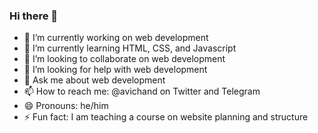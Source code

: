 ### Hi there 👋


- 🔭 I’m currently working on web development
- 🌱 I’m currently learning HTML, CSS, and Javascript
- 👯 I’m looking to collaborate on web development
- 🤔 I’m looking for help with web development
- 💬 Ask me about web development
- 📫 How to reach me: @avichand on Twitter and Telegram
- 😄 Pronouns: he/him
- ⚡ Fun fact: I am teaching a course on website planning and structure
